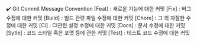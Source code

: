 ✔️ Git Commit Message Convention
[Feat] : 새로운 기능에 대한 커밋
[Fix] : 버그 수정에 대한 커밋
[Build] : 빌드 관련 파일 수정에 대한 커밋
[Chore] : 그 외 자잘한 수정에 대한 커밋
[Ci] : CI관련 설정 수정에 대한 커밋
[Docs] : 문서 수정에 대한 커밋
[Sytle] : 코드 스타일 혹은 포맷 등에 관한 커밋
[Test] : 테스트 코드 수정에 대한 커밋
